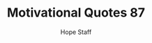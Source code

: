 ---
image: /assets/img/mq/mq_87_jobs.png
title: Motivational Quotes 87
categories:
  - Motivational Quotes
author: Hope Staff
notes: Motivational Quotes 87
embed: >-
  EMBED_GOES_HERE
transcript: >-
  SOME LINES OF TEXT START HERE
---